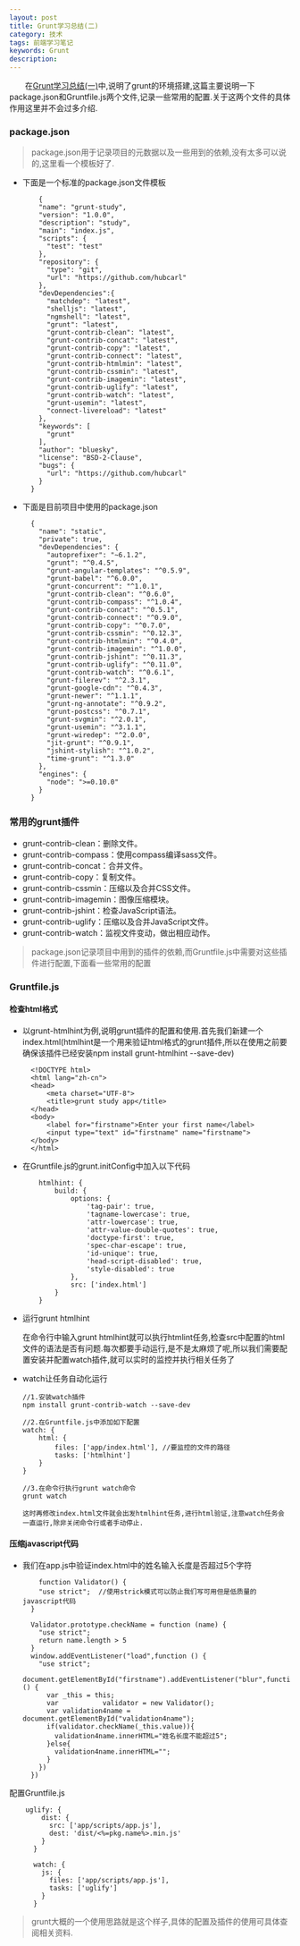 ```yaml
---
layout: post
title: Grunt学习总结(二)
category: 技术
tags: 前端学习笔记
keywords: Grunt
description:
---
```


　　在[Grunt学习总结(一)](http://baolinliu.com/2016/08/15/grunt.html)中,说明了grunt的环境搭建,这篇主要说明一下package.json和Gruntfile.js两个文件,记录一些常用的配置.关于这两个文件的具体作用这里并不会过多介绍.

### package.json

>package.json用于记录项目的元数据以及一些用到的依赖,没有太多可以说的,这里看一个模板好了.

* 下面是一个标准的package.json文件模板


          {
          "name": "grunt-study",
          "version": "1.0.0",
          "description": "study",
          "main": "index.js",
          "scripts": {
            "test": "test"
          },
          "repository": {
            "type": "git",
            "url": "https://github.com/hubcarl"
          },
          "devDependencies":{
            "matchdep": "latest",
            "shelljs": "latest",
            "ngmshell": "latest",
            "grunt": "latest",
            "grunt-contrib-clean": "latest",
            "grunt-contrib-concat": "latest",
            "grunt-contrib-copy": "latest",
            "grunt-contrib-connect": "latest",
            "grunt-contrib-htmlmin": "latest",
            "grunt-contrib-cssmin": "latest",
            "grunt-contrib-imagemin": "latest",
            "grunt-contrib-uglify": "latest",
            "grunt-contrib-watch": "latest",
            "grunt-usemin": "latest",
            "connect-livereload": "latest"
          },
          "keywords": [
            "grunt"
          ],
          "author": "bluesky",
          "license": "BSD-2-Clause",
          "bugs": {
            "url": "https://github.com/hubcarl"
          }
        }

* 下面是目前项目中使用的package.json


        {
          "name": "static",
          "private": true,
          "devDependencies": {
            "autoprefixer": "~6.1.2",
            "grunt": "^0.4.5",
            "grunt-angular-templates": "^0.5.9",
            "grunt-babel": "^6.0.0",
            "grunt-concurrent": "^1.0.1",
            "grunt-contrib-clean": "^0.6.0",
            "grunt-contrib-compass": "^1.0.4",
            "grunt-contrib-concat": "^0.5.1",
            "grunt-contrib-connect": "^0.9.0",
            "grunt-contrib-copy": "^0.7.0",
            "grunt-contrib-cssmin": "^0.12.3",
            "grunt-contrib-htmlmin": "^0.4.0",
            "grunt-contrib-imagemin": "^1.0.0",
            "grunt-contrib-jshint": "^0.11.3",
            "grunt-contrib-uglify": "^0.11.0",
            "grunt-contrib-watch": "^0.6.1",
            "grunt-filerev": "^2.3.1",
            "grunt-google-cdn": "^0.4.3",
            "grunt-newer": "^1.1.1",
            "grunt-ng-annotate": "^0.9.2",
            "grunt-postcss": "^0.7.1",
            "grunt-svgmin": "^2.0.1",
            "grunt-usemin": "^3.1.1",
            "grunt-wiredep": "^2.0.0",
            "jit-grunt": "^0.9.1",
            "jshint-stylish": "^1.0.2",
            "time-grunt": "^1.3.0"
          },
          "engines": {
            "node": ">=0.10.0"
          }
        }

### 常用的grunt插件

* grunt-contrib-clean：删除文件。
* grunt-contrib-compass：使用compass编译sass文件。
* grunt-contrib-concat：合并文件。
* grunt-contrib-copy：复制文件。
* grunt-contrib-cssmin：压缩以及合并CSS文件。
* grunt-contrib-imagemin：图像压缩模块。
* grunt-contrib-jshint：检查JavaScript语法。
* grunt-contrib-uglify：压缩以及合并JavaScript文件。
* grunt-contrib-watch：监视文件变动，做出相应动作。


>package.json记录项目中用到的插件的依赖,而Gruntfile.js中需要对这些插件进行配置,下面看一些常用的配置

### Gruntfile.js

#### 检查html格式

* 以grunt-htmlhint为例,说明grunt插件的配置和使用.首先我们新建一个index.html(htmlhint是一个用来验证html格式的grunt插件,所以在使用之前要确保该插件已经安装npm install grunt-htmlhint --save-dev)

        <!DOCTYPE html>
        <html lang="zh-cn">
        <head>
            <meta charset="UTF-8">
            <title>grunt study app</title>
        </head>
        <body>
            <label for="firstname">Enter your first name</label>
            <input type="text" id="firstname" name="firstname">
        </body>
        </html>

* 在Gruntfile.js的grunt.initConfig中加入以下代码

          htmlhint: {
              build: {
                  options: {
                      'tag-pair': true,
                      'tagname-lowercase': true,
                      'attr-lowercase': true,
                      'attr-value-double-quotes': true,
                      'doctype-first': true,
                      'spec-char-escape': true,
                      'id-unique': true,
                      'head-script-disabled': true,
                      'style-disabled': true
                  },
                  src: ['index.html']
              }
          }

* 运行grunt htmlhint

    在命令行中输入grunt htmlhint就可以执行htmlint任务,检查src中配置的html文件的语法是否有问题.每次都要手动运行,是不是太麻烦了呢,所以我们需要配置安装并配置watch插件,就可以实时的监控并执行相关任务了

* watch让任务自动化运行

      //1.安装watch插件
      npm install grunt-contrib-watch --save-dev

      //2.在Gruntfile.js中添加如下配置
      watch: {
          html: {
              files: ['app/index.html'], //要监控的文件的路径
              tasks: ['htmlhint']
          }
      }

      //3.在命令行执行grunt watch命令
      grunt watch

      这时再修改index.html文件就会出发htmlhint任务,进行html验证,注意watch任务会一直运行,除非关闭命令行或者手动停止.

#### 压缩javascript代码

* 我们在app.js中验证index.html中的姓名输入长度是否超过5个字符


          function Validator() {
          "use strict";  //使用strick模式可以防止我们写可用但是低质量的javascript代码
        }

        Validator.prototype.checkName = function (name) {
          "use strict";
          return name.length > 5
        }
        window.addEventListener("load",function () {
          "use strict";
          document.getElementById("firstname").addEventListener("blur",function () {
            var _this = this;
            var           validator = new Validator();
            var validation4name = document.getElementById("validation4name");
            if(validator.checkName(_this.value)){
              validation4name.innerHTML="姓名长度不能超过5";
            }else{
              validation4name.innerHTML="";
            }
          })
        })


配置Gruntfile.js


        uglify: {
            dist: {
              src: ['app/scripts/app.js'],
              dest: 'dist/<%=pkg.name%>.min.js'
            }
          }

          watch: {
            js: {
              files: ['app/scripts/app.js'],
              tasks: ['uglify']
            }
          }


>grunt大概的一个使用思路就是这个样子,具体的配置及插件的使用可具体查阅相关资料.

